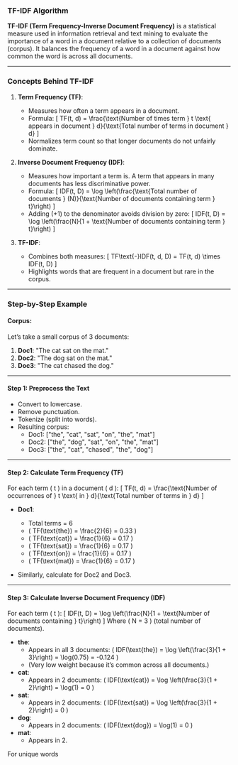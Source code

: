 ### **TF-IDF Algorithm**
**TF-IDF (Term Frequency-Inverse Document Frequency)** is a statistical measure used in information retrieval and text mining to evaluate the importance of a word in a document relative to a collection of documents (corpus). It balances the frequency of a word in a document against how common the word is across all documents.

---

### **Concepts Behind TF-IDF**
1. **Term Frequency (TF)**:
   - Measures how often a term appears in a document.
   - Formula:
     \[
     TF(t, d) = \frac{\text{Number of times term } t \text{ appears in document } d}{\text{Total number of terms in document } d}
     \]
   - Normalizes term count so that longer documents do not unfairly dominate.

2. **Inverse Document Frequency (IDF)**:
   - Measures how important a term is. A term that appears in many documents has less discriminative power.
   - Formula:
     \[
     IDF(t, D) = \log \left(\frac{\text{Total number of documents } (N)}{\text{Number of documents containing term } t}\right)
     \]
   - Adding \(+1\) to the denominator avoids division by zero:
     \[
     IDF(t, D) = \log \left(\frac{N}{1 + \text{Number of documents containing term } t}\right)
     \]

3. **TF-IDF**:
   - Combines both measures:
     \[
     TF\text{-}IDF(t, d, D) = TF(t, d) \times IDF(t, D)
     \]
   - Highlights words that are frequent in a document but rare in the corpus.

---

### **Step-by-Step Example**

#### **Corpus**:
Let’s take a small corpus of 3 documents:

1. **Doc1**: "The cat sat on the mat."
2. **Doc2**: "The dog sat on the mat."
3. **Doc3**: "The cat chased the dog."

---

#### **Step 1: Preprocess the Text**
- Convert to lowercase.
- Remove punctuation.
- Tokenize (split into words).
- Resulting corpus:
  - Doc1: ["the", "cat", "sat", "on", "the", "mat"]
  - Doc2: ["the", "dog", "sat", "on", "the", "mat"]
  - Doc3: ["the", "cat", "chased", "the", "dog"]

---

#### **Step 2: Calculate Term Frequency (TF)**
For each term \( t \) in a document \( d \):
\[
TF(t, d) = \frac{\text{Number of occurrences of } t \text{ in } d}{\text{Total number of terms in } d}
\]

- **Doc1**:
  - Total terms = 6
  - \( TF(\text{the}) = \frac{2}{6} = 0.33 \)
  - \( TF(\text{cat}) = \frac{1}{6} = 0.17 \)
  - \( TF(\text{sat}) = \frac{1}{6} = 0.17 \)
  - \( TF(\text{on}) = \frac{1}{6} = 0.17 \)
  - \( TF(\text{mat}) = \frac{1}{6} = 0.17 \)

- Similarly, calculate for Doc2 and Doc3.

---

#### **Step 3: Calculate Inverse Document Frequency (IDF)**
For each term \( t \):
\[
IDF(t, D) = \log \left(\frac{N}{1 + \text{Number of documents containing } t}\right)
\]
Where \( N = 3 \) (total number of documents).

- **the**:
  - Appears in all 3 documents: \( IDF(\text{the}) = \log \left(\frac{3}{1 + 3}\right) = \log(0.75) = -0.124 \)
  - (Very low weight because it’s common across all documents.)
- **cat**:
  - Appears in 2 documents: \( IDF(\text{cat}) = \log \left(\frac{3}{1 + 2}\right) = \log(1) = 0 \)
- **sat**:
  - Appears in 2 documents: \( IDF(\text{sat}) = \log \left(\frac{3}{1 + 2}\right) = 0 \)
- **dog**:
  - Appears in 2 documents: \( IDF(\text{dog}) = \log(1) = 0 \)
- **mat**:
  - Appears in 2.

For unique words